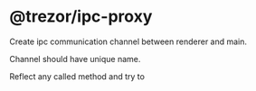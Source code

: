 # @trezor/ipc-proxy

Create ipc communication channel between renderer and main.

Channel should have unique name.

Reflect any called method and try to
